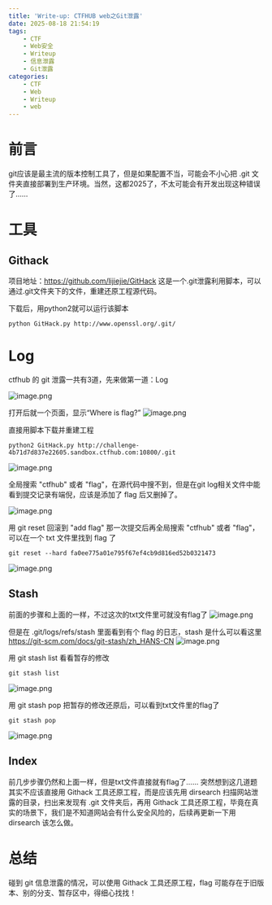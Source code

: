 ```yaml
---
title: 'Write-up: CTFHUB web之Git泄露'
date: 2025-08-18 21:54:19
tags:
    - CTF
    - Web安全
    - Writeup
    - 信息泄露
    - Git泄露
categories:
    - CTF
    - Web
    - Writeup
    - web
---
```


# 前言
git应该是最主流的版本控制工具了，但是如果配置不当，可能会不小心把 .git 文件夹直接部署到生产环境。当然，这都2025了，不太可能会有开发出现这种错误了……

# 工具
## Githack
项目地址：https://github.com/lijiejie/GitHack
这是一个.git泄露利用脚本，可以通过.git文件夹下的文件，重建还原工程源代码。

下载后，用python2就可以运行该脚本
```
python GitHack.py http://www.openssl.org/.git/
```

# Log
ctfhub 的 git 泄露一共有3道，先来做第一道：Log

![image.png](https://s2.loli.net/2025/08/18/Pg46BCWhMVmY3al.png)


打开后就一个页面，显示“Where is flag?”
![image.png](https://s2.loli.net/2025/08/18/cktFWeN5zHpI1jQ.png)

直接用脚本下载并重建工程
```
python2 GitHack.py http://challenge-4b71d7d837e22605.sandbox.ctfhub.com:10800/.git
```
![image.png](https://s2.loli.net/2025/08/18/dKW8nlYpC6hax9S.png)


全局搜索 "ctfhub" 或者 "flag"，在源代码中搜不到，但是在git log相关文件中能看到提交记录有端倪，应该是添加了 flag 后又删掉了。

![image.png](https://s2.loli.net/2025/08/18/5QATtId8aDZfn6o.png)


用 git reset 回滚到 "add flag" 那一次提交后再全局搜索 "ctfhub" 或者 "flag"，可以在一个 txt 文件里找到 flag 了

```
git reset --hard fa0ee775a01e795f67ef4cb9d816ed52b0321473
```

![image.png](https://s2.loli.net/2025/08/18/eI5RoP8OFhJXl4d.png)

## Stash
前面的步骤和上面的一样，不过这次的txt文件里可就没有flag了
![image.png](https://s2.loli.net/2025/08/18/eHl9vw8rIpbZ7hy.png)

但是在 .git/logs/refs/stash 里面看到有个 flag 的日志，stash 是什么可以看这里 https://git-scm.com/docs/git-stash/zh_HANS-CN
![image.png](https://s2.loli.net/2025/08/18/s5igbSB9RnMH3xl.png)

用 git stash list 看看暂存的修改
```
git stash list
```
![image.png](https://s2.loli.net/2025/08/18/Q2EPmrHX3qIdA1S.png)


用 git stash pop 把暂存的修改还原后，可以看到txt文件里的flag了
```
git stash pop
```
![image.png](https://s2.loli.net/2025/08/18/m2K9CVPoBARfTlZ.png)

## Index
前几步步骤仍然和上面一样，但是txt文件直接就有flag了……
突然想到这几道题其实不应该直接用 Githack 工具还原工程，而是应该先用 dirsearch 扫描网站泄露的目录，扫出来发现有 .git 文件夹后，再用 Githack 工具还原工程，毕竟在真实的场景下，我们是不知道网站会有什么安全风险的，后续再更新一下用 dirsearch 该怎么做。

# 总结
碰到 git 信息泄露的情况，可以使用 Githack 工具还原工程，flag 可能存在于旧版本、别的分支、暂存区中，得细心找找！